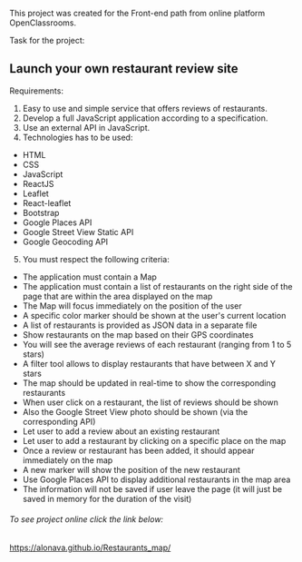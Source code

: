 This project was created for the Front-end path from online platform OpenClassrooms. 

Task for the project:
## Launch your own restaurant review site
Requirements:
1.	Easy to use and simple service that offers reviews of restaurants.
2.	Develop a full JavaScript application according to a specification.
3.	Use an external API in JavaScript.
4.	Technologies has to be used:
- HTML
- CSS
- JavaScript
- ReactJS
- Leaflet
- React-leaflet
- Bootstrap
- Google Places API
- Google Street View Static API
- Google Geocoding API
5.	You must respect the following criteria:
- The application must contain a Map
- The application must contain a list of restaurants on the right side of the page that are within the area displayed on the map
- The Map will focus immediately on the position of the user
- A specific color marker should be shown at the user's current location
- A list of restaurants is provided as JSON data in a separate file
- Show restaurants on the map based on their GPS coordinates
- You will see the average reviews of each restaurant (ranging from 1 to 5 stars)
- A filter tool allows to display restaurants that have between X and Y stars
- The map should be updated in real-time to show the corresponding restaurants
- When user click on a restaurant, the list of reviews should be shown
- Also the Google Street View photo should be shown (via the corresponding API)
- Let user to add a review about an existing restaurant
- Let user to add a restaurant by clicking on a specific place on the map
- Once a review or restaurant has been added, it should appear immediately on the map
- A new marker will show the position of the new restaurant
- Use Google Places API to display additional restaurants in the map area
- The information will not be saved if user leave the page (it will just be saved in memory for the duration of the visit)

###### To see project online click the link below:

https://alonava.github.io/Restaurants_map/
